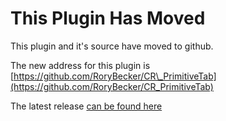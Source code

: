 # This Plugin Has Moved #

This plugin and it's source have moved to github.

The new address for this plugin is [https://github.com/RoryBecker/CR\_PrimitiveTab](https://github.com/RoryBecker/CR_PrimitiveTab)

The latest release [can be found here](https://github.com/RoryBecker/CR_PrimitiveTab/releases/latest)